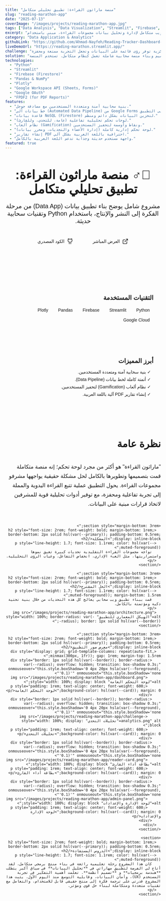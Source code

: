 ```yaml
---
title: "منصة ماراثون القراءة: تطبيق تحليلي متكامل"
slug: "reading-marathon-app"
date: "2025-07-13"
coverImage: "/images/projects/reading-marathon-app.jpg"
tags: ["Data Analysis", "Data Visualization", "Streamlit", "Firebase", "Pandas", "Plotly", "Full-Stack Python", "Google Cloud", "Data Engineering"]
excerpt: "تطبيق ويب متكامل لإدارة وتحليل بيانات مجموعات القراءة، مبني باستخدام Python و Streamlit. يتميز التطبيق بنظام ألعاب (Gamification) ومزامنة سحابية مع Google Sheets وقاعدة بيانات Firestore مع لوحات تحكم تفاعلية وتقارير PDF آلية."
category: "Data Application & Analytics"
githubLink: "https://github.com/Ahmad-Nayfeh/Reading-Tracker-Dashboard-Cloud"
liveDemoUrl: "https://reading-marathon.streamlit.app/"
challenge: "تكمن الصعوبة في إدارة مجموعات القراءة في التحديات المستمرة لمتابعة التزام الأعضاء، والحفاظ على تفاعلهم، والعبء الإداري الكبير على المشرفين. كانت هناك حاجة ماسة لأداة مركزية توفر رؤى قائمة على البيانات وتجعل التجربة ممتعة ومحفزة."
solution: "قمت بتصميم وبناء منصة سحابية شاملة تعمل كنظام متكامل. تستخدم المنصة Google Forms لجمع البيانات بسلاسة، وتزامنها مع قاعدة بيانات Firestore السحابية لكل مستخدم، وتعرضها في لوحات تحكم تفاعلية مبنية بـ Streamlit. تم دمج نظام نقاط وأوسمة ذكي لتحفيز المشاركين، مع أدوات إدارية قوية للمشرفين."
technologies:
  - "Python"
  - "Streamlit"
  - "Firebase (Firestore)"
  - "Pandas & NumPy"
  - "Plotly"
  - "Google Workspace API (Sheets, Forms)"
  - "Google OAuth"
  - "FPDF2 (for PDF Reports)"
features:
  - "بنية سحابية آمنة ومتعددة المستخدمين مع مصادقة جوجل."
  - "خط بيانات آلي (Automated Data Pipeline) من Google Forms إلى التطبيق."
  - "قاعدة بيانات NoSQL (Firestore) لتخزين البيانات بشكل دائم ومنظم."
  - "لوحات تحكم تحليلية تفاعلية (عامة، للتحدي، وللقارئ)."
  - "نظام ألعاب (Gamification) ونقاط وأوسمة لتحفيز المستخدمين."
  - "لوحة تحكم إدارية كاملة (إدارة الأعضاء والتحديات، ومحرر بيانات)."
  - "إنشاء تقارير PDF احترافية باللغة العربية بشكل آلي."
  - "واجهة مستخدم حديثة وجذابة تدعم اللغة العربية بالكامل."
featured: true
---
```


<div dir="rtl" lang="ar" style="font-family: Arial, sans-serif; color: hsl(var(--foreground));">

  <header style="text-align: center; margin-bottom: 4rem; border-bottom: 1px solid hsl(var(--border)); padding-bottom: 2rem;">
    <h1 style="font-size: 2.5rem; font-weight: bold; margin-bottom: 1rem;">🏃‍♂️ منصة ماراثون القراءة: تطبيق تحليلي متكامل</h1>
    <p style="font-size: 1.25rem; color: hsl(var(--muted-foreground));">
      مشروع شامل يوضح بناء تطبيق بيانات (Data App) من مرحلة الفكرة إلى النشر والإنتاج، باستخدام Python وتقنيات سحابية حديثة.
    </p>
    <div style="margin-top: 2rem; display: flex; justify-content: center; gap: 1rem;">
      <a href="https://reading-marathon.streamlit.app/" target="_blank" style="text-decoration: none; background-color: hsl(var(--primary)); color: hsl(var(--primary-foreground)); padding: 0.75rem 1.5rem; border-radius: var(--radius); font-weight: 500; display: inline-flex; align-items: center; gap: 0.5rem; transition: opacity 0.2s;">
        <svg xmlns="http://www.w3.org/2000/svg" width="20" height="20" viewBox="0 0 24 24" fill="none" stroke="currentColor" stroke-width="2" stroke-linecap="round" stroke-linejoin="round"><path d="M15 3h6v6"/><path d="M10 14 21 3"/><path d="M18 13v6a2 2 0 0 1-2 2H5a2 2 0 0 1-2-2V8a2 2 0 0 1 2-2h6"/></svg>
        العرض المباشر
      </a>
      <a href="https://github.com/Ahmad-Nayfeh/Reading-Tracker-Dashboard-Cloud" target="_blank" style="text-decoration: none; background-color: hsl(var(--secondary)); color: hsl(var(--secondary-foreground)); padding: 0.75rem 1.5rem; border-radius: var(--radius); font-weight: 500; display: inline-flex; align-items: center; gap: 0.5rem; transition: opacity 0.2s;">
        <svg xmlns="http://www.w3.org/2000/svg" width="20" height="20" viewBox="0 0 24 24" fill="none" stroke="currentColor" stroke-width="2" stroke-linecap="round" stroke-linejoin="round"><path d="M15 22v-4a4.8 4.8 0 0 0-1-3.5c3 0 6-2 6-5.5.08-1.25-.27-2.48-1-3.5.28-1.15.28-2.35 0-3.5 0 0-1 0-3 1.5-2.64-.5-5.36-.5-8 0C6 2 5 2 5 2c-.3 1.15-.3 2.35 0 3.5A5.403 5.403 0 0 0 4 9c0 3.5 3 5.5 6 5.5-.39.49-.68 1.05-.85 1.65-.17.6-.22 1.23-.15 1.85v4"/></svg>
        الكود المصدري
      </a>
    </div>
  </header>

  <section style="margin-bottom: 4rem; display: grid; grid-template-columns: repeat(auto-fit, minmax(250px, 1fr)); gap: 2rem;">
    <div style="background-color: hsl(var(--card)); border: 1px solid hsl(var(--border)); border-radius: var(--radius); padding: 1.5rem;">
      <h3 style="font-size: 1.25rem; font-weight: 600; margin-bottom: 1rem;">التقنيات المستخدمة</h3>
      <div style="display: flex; flex-wrap: wrap; gap: 0.5rem;">
        <span style="background-color: hsl(var(--secondary)); color: hsl(var(--secondary-foreground)); padding: 0.25rem 0.75rem; border-radius: 9999px; font-size: 0.875rem;">Python</span>
        <span style="background-color: hsl(var(--secondary)); color: hsl(var(--secondary-foreground)); padding: 0.25rem 0.75rem; border-radius: 9999px; font-size: 0.875rem;">Streamlit</span>
        <span style="background-color: hsl(var(--secondary)); color: hsl(var(--secondary-foreground)); padding: 0.25rem 0.75rem; border-radius: 9999px; font-size: 0.875rem;">Firebase</span>
        <span style="background-color: hsl(var(--secondary)); color: hsl(var(--secondary-foreground)); padding: 0.25rem 0.75rem; border-radius: 9999px; font-size: 0.875rem;">Pandas</span>
        <span style="background-color: hsl(var(--secondary)); color: hsl(var(--secondary-foreground)); padding: 0.25rem 0.75rem; border-radius: 9999px; font-size: 0.875rem;">Plotly</span>
        <span style="background-color: hsl(var(--secondary)); color: hsl(var(--secondary-foreground)); padding: 0.25rem 0.75rem; border-radius: 9999px; font-size: 0.875rem;">Google Cloud</span>
      </div>
    </div>
    <div style="background-color: hsl(var(--card)); border: 1px solid hsl(var(--border)); border-radius: var(--radius); padding: 1.5rem;">
      <h3 style="font-size: 1.25rem; font-weight: 600; margin-bottom: 1rem;">أبرز المميزات</h3>
      <ul style="padding-right: 1.5rem; margin: 0; list-style-type: '✓ '; display: flex; flex-direction: column; gap: 0.5rem;">
        <li>بنية سحابية آمنة ومتعددة المستخدمين.</li>
        <li>أتمتة كاملة لخط بيانات (Data Pipeline).</li>
        <li>نظام ألعاب (Gamification) لتحفيز المستخدمين.</li>
        <li>إنشاء تقارير PDF آلية باللغة العربية.</li>
      </ul>
    </div>
  </section>

  <article>
    <section style="margin-bottom: 3rem;">
      <h2 style="font-size: 2rem; font-weight: bold; margin-bottom: 1rem; border-bottom: 2px solid hsl(var(--primary)); padding-bottom: 0.5rem; display: inline-block;">نظرة عامة</h2>
      <p style="line-height: 1.7; font-size: 1.1rem; color: hsl(var(--muted-foreground));">
        "ماراثون القراءة" هو أكثر من مجرد لوحة تحكم؛ إنه منصة متكاملة قمت بتصميمها وتطويرها بالكامل لحل مشكلة حقيقية يواجهها مشرفو مجموعات القراءة. يحول التطبيق عملية تتبع القراءة اليدوية والمملة إلى تجربة تفاعلية ومحفزة، مع توفير أدوات تحليلية قوية للمشرفين لاتخاذ قرارات مبنية على البيانات.
      </p>
    </section>

    <section style="margin-bottom: 3rem;">
      <h2 style="font-size: 2rem; font-weight: bold; margin-bottom: 1rem; border-bottom: 2px solid hsl(var(--primary)); padding-bottom: 0.5rem; display: inline-block;">المشكلة</h2>
      <p style="line-height: 1.7; font-size: 1.1rem; color: hsl(var(--muted-foreground));">
        تواجه مجموعات القراءة التقليدية تحديات كبيرة تعيق نموها واستمراريتها، مثل العبء الإداري، انخفاض التفاعل، وغياب الرؤى التحليلية.
      </p>
    </section>
    
    <section style="margin-bottom: 3rem;">
      <h2 style="font-size: 2rem; font-weight: bold; margin-bottom: 1rem; border-bottom: 2px solid hsl(var(--primary)); padding-bottom: 0.5rem; display: inline-block;">الحل المقترح</h2>
      <p style="line-height: 1.7; font-size: 1.1rem; color: hsl(var(--muted-foreground)); margin-bottom: 1.5rem;">
        قمت ببناء تطبيق ويب سحابي يعالج كل هذه التحديات من خلال بنية تحتية ذكية ومؤتمتة بالكامل.
      </p>
      <img src="/images/projects/reading-marathon-app/architecture.png" alt="الهيكل المعماري للتطبيق" style="width: 100%; border-radius: var(--radius); border: 1px solid hsl(var(--border));">
    </section>

    <section style="margin-bottom: 3rem;">
      <h2 style="font-size: 2rem; font-weight: bold; margin-bottom: 1rem; border-bottom: 2px solid hsl(var(--primary)); padding-bottom: 0.5rem; display: inline-block;">معرض صور التطبيق</h2>
      <div style="display: grid; grid-template-columns: repeat(auto-fit, minmax(300px, 1fr)); gap: 1rem; margin-top: 1.5rem;">
        <div style="border: 1px solid hsl(var(--border)); border-radius: var(--radius); overflow: hidden; transition: box-shadow 0.3s;" onmouseover="this.style.boxShadow='0 4px 20px hsla(var(--foreground), 0.1)'" onmouseout="this.style.boxShadow='none'">
          <img src="/images/projects/reading-marathon-app/dashboard.png" alt="لوحة التحكم العامة" style="width: 100%; display: block;">
          <p style="padding: 1rem; text-align: center; font-weight: 600; background-color: hsl(var(--card)); margin: 0;">لوحة التحكم العامة</p>
        </div>
        <div style="border: 1px solid hsl(var(--border)); border-radius: var(--radius); overflow: hidden; transition: box-shadow 0.3s;" onmouseover="this.style.boxShadow='0 4px 20px hsla(var(--foreground), 0.1)'" onmouseout="this.style.boxShadow='none'">
          <img src="/images/projects/reading-marathon-app/challenge-analytics.png" alt="تحليلات التحدي" style="width: 100%; display: block;">
          <p style="padding: 1rem; text-align: center; font-weight: 600; background-color: hsl(var(--card)); margin: 0;">تحليلات التحدي</p>
        </div>
        <div style="border: 1px solid hsl(var(--border)); border-radius: var(--radius); overflow: hidden; transition: box-shadow 0.3s;" onmouseover="this.style.boxShadow='0 4px 20px hsla(var(--foreground), 0.1)'" onmouseout="this.style.boxShadow='none'">
          <img src="/images/projects/reading-marathon-app/reader-card.png" alt="بطاقة أداء القارئ" style="width: 100%; display: block;">
          <p style="padding: 1rem; text-align: center; font-weight: 600; background-color: hsl(var(--card)); margin: 0;">بطاقة أداء القارئ</p>
        </div>
        <div style="border: 1px solid hsl(var(--border)); border-radius: var(--radius); overflow: hidden; transition: box-shadow 0.3s;" onmouseover="this.style.boxShadow='0 4px 20px hsla(var(--foreground), 0.1)'" onmouseout="this.style.boxShadow='none'">
          <img src="/images/projects/reading-marathon-app/admin-panel.png" alt="لوحة الإدارة والإعدادات" style="width: 100%; display: block;">
          <p style="padding: 1rem; text-align: center; font-weight: 600; background-color: hsl(var(--card)); margin: 0;">لوحة الإدارة والإعدادات</p>
        </div>
      </div>
    </section>

    <section>
      <h2 style="font-size: 2rem; font-weight: bold; margin-bottom: 1rem; border-bottom: 2px solid hsl(var(--primary)); padding-bottom: 0.5rem; display: inline-block;">الدروس المستفادة</h2>
      <p style="line-height: 1.7; font-size: 1.1rem; color: hsl(var(--muted-foreground));">
        كان هذا المشروع رحلة تعليمية رائعة في بناء منتج برمجي متكامل. لقد أتاح لي الفرصة لتطبيق مهاراتي في **تحليل البيانات** في سياق أكبر يتطلب **هندسة برمجيات** و **تصميم أنظمة**. تعلمت أهمية التفكير في تجربة المستخدم (UX)، وأمان البيانات، وقابلية التوسع منذ اليوم الأول. يثبت هذا المشروع قدرتي على ترجمة فكرة إلى منتج حقيقي قابل للاستخدام، والتعامل مع تقنيات متعددة ومتكاملة لبناء حل قوي ومؤثر.
      </p>
    </section>
  </article>
</div>
